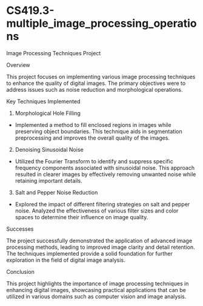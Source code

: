 # CS419.3-multiple_image_processing_operations

Image Processing Techniques Project

Overview

This project focuses on implementing various image processing techniques to enhance the quality of digital images. The primary objectives were to address issues such as noise reduction and morphological operations.

Key Techniques Implemented

1. Morphological Hole Filling

- Implemented a method to fill enclosed regions in images while preserving object boundaries. This technique aids in segmentation preprocessing and improves the overall quality of the images.

2. Denoising Sinusoidal Noise

- Utilized the Fourier Transform to identify and suppress specific frequency components associated with sinusoidal noise. This approach resulted in clearer images by effectively removing unwanted noise while retaining important details.

3. Salt and Pepper Noise Reduction

- Explored the impact of different filtering strategies on salt and pepper noise. Analyzed the effectiveness of various filter sizes and color spaces to determine their influence on image quality.

Successes

The project successfully demonstrated the application of advanced image processing methods, leading to improved image clarity and detail retention. The techniques implemented provide a solid foundation for further exploration in the field of digital image analysis.

Conclusion

This project highlights the importance of image processing techniques in enhancing digital images, showcasing practical applications that can be utilized in various domains such as computer vision and image analysis.

